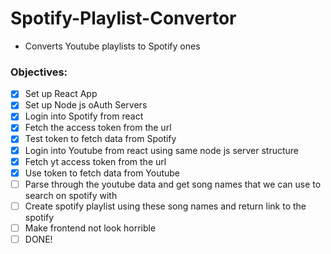 # Spotify-Playlist-Convertor
 - Converts Youtube playlists to Spotify ones


### Objectives:
 - [x] Set up React App
 - [x] Set up Node js oAuth Servers
 - [x] Login into Spotify from react
 - [x] Fetch the access token from the url
 - [x] Test token to fetch data from Spotify
 - [x] Login into Youtube from react using same node js server structure
 - [x] Fetch yt access token from the url
 - [x] Use token to fetch data from Youtube
 - [ ] Parse through the youtube data and get song names that we can use to search on spotify with
 - [ ] Create spotify playlist using these song names and return link to the spotify
 - [ ] Make frontend not look horrible
 - [ ] DONE!
